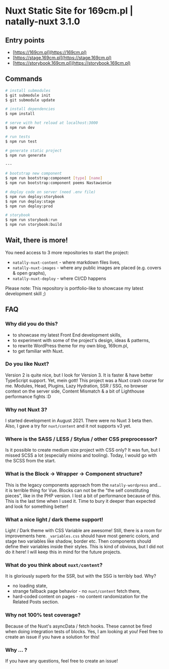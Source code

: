 # Nuxt Static Site for 169cm.pl | natally-nuxt 3.1.0 

## Entry points
- [https://169cm.pl](https://169cm.pl)
- [https://stage.169cm.pl](https://stage.169cm.pl)
- [https://storybook.169cm.pl](https://storybook.169cm.pl)

## Commands

```bash
# install submodules
$ git submodule init
$ git submodule update

# install dependencies
$ npm install

# serve with hot reload at localhost:3000
$ npm run dev

# run tests
$ npm run test

# generate static project
$ npm run generate

---

# bootstrap new component
$ npm run bootstrap:component [type] [name]
$ npm run bootstrap:component poems Nastawienie

# deploy code on server (need .env file)
$ npm run deploy:storybook
$ npm run deploy:stage
$ npm run deploy:prod

# storybook
$ npm run storybook:run
$ npm run storybook:build
```

## Wait, there is more!

You need access to 3 more repositories to start the project:

- `natally-nuxt-content` - where markdown files lives,
- `natally-nuxt-images` - where any public images are placed (e.g. covers & open graphs),
- `natally-nuxt-deploy` - where CI/CD happens

Please note: This repository is portfolio-like to showcase my latest development skill ;)

## FAQ

### Why did you do this?
- to showcase my latest Front End development skills,
- to experiment with some of the project's design, ideas & patterns,
- to rewrite WordPress theme for my own blog, 169cm.pl,
- to get familiar with Nuxt.

### Do you like Nuxt?
Version 2 is quite nice, but I look for Version 3. It is faster & have better TypeScript support. Yet, mein gott! This project was a Nuxt crash course for me. Modules, Head, Plugins, Lazy Hydration, SSR / SSG, no browser context on the server side, Content Mismatch & a bit of Lighthouse performance fights :D

### Why not Nuxt 3?
I started development in August 2021. There were no Nuxt 3 beta then. Also, I gave a try for `nuxt/content` and it not supports v3 yet.

### Where is the SASS / LESS / Stylus / other CSS preprocessor?
Is it possible to create medium size project with CSS only? It was fun, but I missed SCSS a lot (especially mixins and tooling). Today, I would go with the SCSS from the start.

### What is the Block -> Wrapper -> Component structure?
This is the legacy components approach from the `natally-wordpress` and... it is terrible thing for Vue. Blocks can not be the "the self constituting pieces", like in the PHP version. I lost a bit of performance because of this. This is the last time when I used it. Time to bury it deeper than expected and look for something better!

### What a nice light / dark theme support!
Light / Dark theme with CSS Variable are awesome! Still, there is a room for improvements here. `_variables.css` should have most generic colors, and stage two variables like shadow, border etc. Then components should define their variables inside their styles. This is kind of obvious, but I did not do it here! I will keep this in mind for the future projects.

### What do you think about `nuxt/content`?
It is gloriously superb for the SSR, but with the SSG is terribly bad. Why?
- no loading state,
- strange fallback page behavior - no `nuxt/content` fetch there,
- hard-coded content on pages - no content randomization for the Related Posts section.

### Why not 100% test coverage?
Because of the Nuxt's asyncData / fetch hooks. These cannot be fired when doing integration tests of blocks.
Yes, I am looking at you! Feel free to create an issue if you have a solution for this!

### Why ... ?
If you have any questions, feel free to create an issue!
